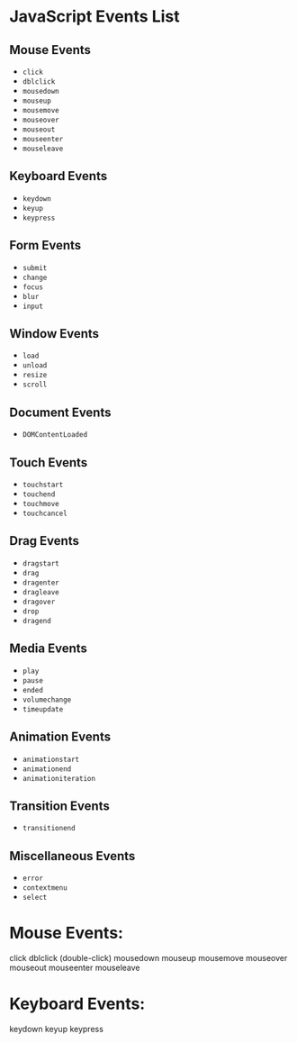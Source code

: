 # JavaScript Events List

## Mouse Events
- `click`
- `dblclick`
- `mousedown`
- `mouseup`
- `mousemove`
- `mouseover`
- `mouseout`
- `mouseenter`
- `mouseleave`

## Keyboard Events
- `keydown`
- `keyup`
- `keypress`

## Form Events
- `submit`
- `change`
- `focus`
- `blur`
- `input`

## Window Events
- `load`
- `unload`
- `resize`
- `scroll`

## Document Events
- `DOMContentLoaded`

## Touch Events
- `touchstart`
- `touchend`
- `touchmove`
- `touchcancel`

## Drag Events
- `dragstart`
- `drag`
- `dragenter`
- `dragleave`
- `dragover`
- `drop`
- `dragend`

## Media Events
- `play`
- `pause`
- `ended`
- `volumechange`
- `timeupdate`

## Animation Events
- `animationstart`
- `animationend`
- `animationiteration`

## Transition Events
- `transitionend`

## Miscellaneous Events
- `error`
- `contextmenu`
- `select`
# Mouse Events:

click
dblclick (double-click)
mousedown
mouseup
mousemove
mouseover
mouseout
mouseenter
mouseleave

# Keyboard Events:

keydown
keyup
keypress